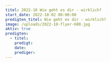 ```yaml
---
titel: 2022-10 Wie geht es dir - wirklich?
start_date: 2022-10-02 00:00:00
predigten_titel: Wie geht es dir - wirklich?
image: /uploads/2022-10-flyer-600.jpg
aktiv: true
predigten:
  - titel:
    predigt:
    date:
    prediger:
---
```

